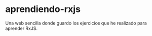 # aprendiendo-rxjs
Una web sencilla donde guardo los ejercicios que he realizado para aprender RxJS.
